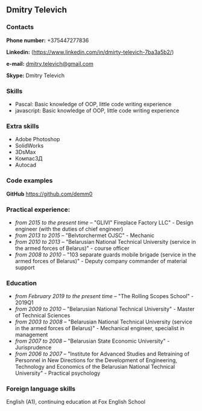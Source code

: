 ## Dmitry Televich

### Contacts
**Phone number:** +375447277836

**Linkedin:** (https://www.linkedin.com/in/dmirty-televich-7ba3a5b2/)

**e-mail:** dmitry.televich@gmail.com

**Skype:** Dmitry Televich

### Skills
* Pascal: Basic knowledge of OOP, little code writing experience
* javascript: Basic knowledge of OOP, little code writing experience

### Extra skills
* Adobe Photoshop
* SolidWorks
* 3DsMax
* Компас3Д
* Autocad

### Code examples
**GitHub** https://github.com/demm0

### Practical experience:
<!-- For work experience, need work; for work, need work experience -->
* *from 2015 to 
    the present time* – "GLIVI" Fireplace Factory LLC" - Design engineer (with the duties of chief engineer)
* *from 2013 to 2015* – "Belvtorchermet OJSC" - Mechanic
* *from 2010 to 2013* – "Belarusian National Technical University (service in the armed forces of Belarus)" - course officer
* *from 2008 to 2010* – "103 separate guards mobile brigade (service in the armed forces of Belarus)" - Deputy company commander of material support

### Education
* *from February 2019 
 to the present time* – "The Rolling Scopes School" - 2019Q1
* *from 2009 to 2010* – "Belarusian National Technical University" - Master of Technical Sciences
* *from 2003 to 2008* – "Belarusian National Technical University (service in the armed forces of Belarus)" - Mechanical engineer, specialist in management
* *from 2007 to 2008* – "Belarusian State Economic University" - Jurisprudence
* *from 2006 to 2007* – "Institute for Advanced Studies and Retraining of 
						Personnel in New Directions for the Development of 
						Engineering, Technology and Economics of 
						the Belarusian National Technical University" - Practical psychology

### Foreign language skills
English (A1), continuing education at Fox English School
